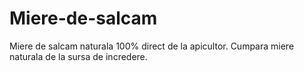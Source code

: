 # Miere-de-salcam
Miere de salcam naturala 100% direct de la apicultor. Cumpara miere naturala de la sursa de incredere. 
